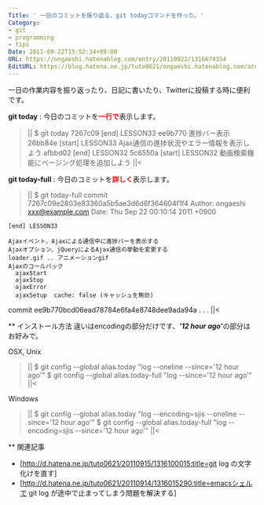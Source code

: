```yaml
---
Title: ' 一日のコミットを振り返る、git todayコマンドを作った。'
Category:
- git
- programming
- tips
Date: 2011-09-22T15:52:34+09:00
URL: https://ongaeshi.hatenablog.com/entry/20110922/1316674354
EditURL: https://blog.hatena.ne.jp/tuto0621/ongaeshi.hatenablog.com/atom/entry/6435922169449192770
---
```


一日の作業内容を振り返ったり、日記に書いたり、Twitterに投稿する時に便利です。

<span class="deco" style="font-weight:bold;">git today</span> : 今日のコミットを<span class="deco" style="font-weight:bold;color:#FF0000;">一行で</span>表示します。
>||
$ git today
7267c09 [end] LESSON33
ee9b770 進捗バー表示
26bb84e [start] LESSON33 Ajax通信の進捗状況やエラー情報を表示しよう
afbbd02 [end] LESSON32
5c6550a [start] LESSON32 動画検索機能にページング処理を追加しよう
||<

<span class="deco" style="font-weight:bold;">git today-full</span> : 今日のコミットを<span class="deco" style="font-weight:bold;color:#FF0000;">詳しく</span>表示します。
>||
$ git today-full
commit 7267c09e2803e83360a5b5ae3d6d6f364604f1f4
Author: ongaeshi <xxx@example.com>
Date:   Thu Sep 22 00:10:14 2011 +0900

    [end] LESSON33
    
    Ajaxイベント、Ajaxによる通信中に進捗バーを表示する
    Ajaxオプション、jQueryによるAjax通信の挙動を変更する
    loader.gif .. アニメーションgif
    Ajaxのコールバック
      ajaxStart
      ajaxStop
      ajaxError
      ajaxSetup  cache: false (キャッシュを無効)

commit ee9b770bcd06ead78784e6fa4e8748dee9ada94a
.
.
.
||<

** インストール方法
違いはencodingの部分だけです、<span class="deco" style="font-weight:bold;font-style:italic;">'12 hour ago'</span>の部分はお好みで。

OSX, Unix
>||
$ git config --global alias.today "log --oneline --since='12 hour ago'"
$ git config --global alias.today-full "log --since='12 hour ago'"
||<

Windows
>||
$ git config --global alias.today "log --encoding=sjis --oneline --since='12 hour ago'"
$ git config --global alias.today-full "log --encoding=sjis --since='12 hour ago'"
||<

** 関連記事
- [http://d.hatena.ne.jp/tuto0621/20110915/1316100015:title=git log の文字化けを直す]
- [http://d.hatena.ne.jp/tuto0621/20110914/1316015290:title=emacsシェルで git log が途中で止まってしまう問題を解決する]
